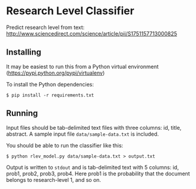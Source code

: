 Research Level Classifier
==========

Predict research level from text: http://www.sciencedirect.com/science/article/pii/S1751157713000825

Installing
----------

It may be easiest to run this from a Python virtual environment (https://pypi.python.org/pypi/virtualenv)

To install the Python dependencies:

    $ pip install -r requirements.txt
    
Running
-------

Input files should be tab-delimited text files with three columns: id, title, abstract.
A sample input file `data/sample-data.txt` is included.

You should be able to run the classifier like this:

    $ python rlev_model.py data/sample-data.txt > output.txt
    
Output is written to `stdout` and is tab-delimited text with 5 columns: id, prob1, prob2, prob3, prob4.
Here prob1 is the probability that the document belongs to research-level 1, and so on.
